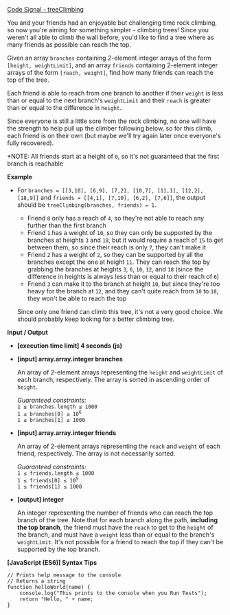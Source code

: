 <div><a href="https://app.codesignal.com/challenge/6mSjYpDwAeiCgBSsr" target="_blank">Code Signal - treeClimbing</a></div>
<div class="markdown"><p>You and your friends had an enjoyable but challenging time rock climbing, so now you're aiming for something simpler - climbing trees! Since you weren't all able to climb the wall before, you'd like to find a tree where as many friends as possible can reach the top.</p>
<p>Given an array <code>branches</code> containing 2-element integer arrays of the form <code>[height, weightLimit]</code>, and an array <code>friends</code> containing 2-element integer arrays of the form <code>[reach, weight]</code>, find how many friends can reach the top of the tree.</p>
<p>Each friend is able to reach from one branch to another if their <code>weight</code> is less than or equal to the next branch's <code>weightLimit</code> and their <code>reach</code> is greater than or equal to the difference in <code>height</code>.</p>
<p>Since everyone is still a little sore from the rock climbing, no one will have the strength to help pull up the climber following below, so for this climb, each friend is on their own (but maybe we'll try again later once everyone's fully recovered).</p>
<p>*NOTE: All friends start at a height of <code>0</code>, so it's not guaranteed that the first branch is reachable</p>
<p><strong>Example</strong></p>
<ul>
<li>
<p>For <code>branches = [[3,10], [6,9], [7,2], [10,7], [11,1], [12,2], [18,9]]</code> and <code>friends = [[4,1], [7,10], [6,2], [7,6]]</code>, the output should be <code>treeClimbing(branches, friends) = 1</code>.</p>
<ul>
<li>Friend <code>0</code> only has a reach of <code>4</code>, so they're not able to reach any further than the first branch</li>
<li>Friend <code>1</code> has a weight of <code>10</code>, so they can only be supported by the branches at heights <code>3</code> and <code>18</code>, but it would require a reach of <code>15</code> to get between them, so since their reach is only <code>7</code>, they can't make it</li>
<li>Friend <code>2</code> has a weight of <code>2</code>, so they can be supported by all the branches except the one at height <code>11</code>. They can reach the top by grabbing the branches at heights <code>3</code>, <code>6</code>, <code>10</code>, <code>12</code>, and <code>18</code> (since the difference in heights is always less than or equal to their reach of <code>6</code>)</li>
<li>Friend <code>3</code> can make it to the branch at height <code>10</code>, but since they're too heavy for the branch at <code>12</code>, and they can't quite reach from <code>10</code> to <code>18</code>, they won't be able to reach the top</li>
</ul>
<p>Since only one friend can climb this tree, it's not a very good choice. We should probably keep looking for a better climbing tree.</p>
</li>
</ul>
<p><strong>Input / Output</strong></p>
<ul>
<li>
<p><strong>[execution time limit] 4 seconds (js)</strong></p>
</li>
<li>
<p><strong>[input] array.array.integer branches</strong></p>
<p>An array of 2-element arrays representing the <code>height</code> and <code>weightLimit</code> of each branch, respectively. The array is sorted in ascending order of <code>height</code>.</p>
<p><em>Guaranteed constraints:</em><br>
<code>1 ≤ branches.length ≤ 1000</code><br>
<code>1 ≤ branches[0] ≤ 10<sup>6</sup></code><br>
<code>1 ≤ branches[1] ≤ 1000</code></p>
</li>
<li>
<p><strong>[input] array.array.integer friends</strong></p>
<p>An array of 2-element arrays representing the <code>reach</code> and <code>weight</code> of each friend, respectively. The array is not necessarily sorted.</p>
<p><em>Guaranteed constraints:</em><br>
<code>1 ≤ friends.length ≤ 1000</code><br>
<code>1 ≤ friends[0] ≤ 10<sup>5</sup></code><br>
<code>1 ≤ friends[1] ≤ 1000</code></p>
</li>
<li>
<p><strong>[output] integer</strong></p>
<p>An integer representing the number of friends who can reach the top branch of the tree. Note that for each branch along the path, <strong>including the top branch</strong>, the friend must have the <code>reach</code> to get to the <code>height</code> of the branch, and must have a <code>weight</code> less than or equal to the branch's <code>weightLimit</code>. It's not possible for a friend to reach the top if they can't be supported by the top branch.</p>
</li>
</ul>
<p><strong>[JavaScript (ES6)] Syntax Tips</strong></p>
<pre><code class="language-javascript"><span class="hljs-comment">// Prints help message to the console</span>
<span class="hljs-comment">// Returns a string</span>
<span class="hljs-function"><span class="hljs-keyword">function</span> <span class="hljs-title">helloWorld</span>(<span class="hljs-params">name</span>) </span>{
    <span class="hljs-built_in">console</span>.log(<span class="hljs-string">"This prints to the console when you Run Tests"</span>);
    <span class="hljs-keyword">return</span> <span class="hljs-string">"Hello, "</span> + name;
}

</code></pre>
</div>